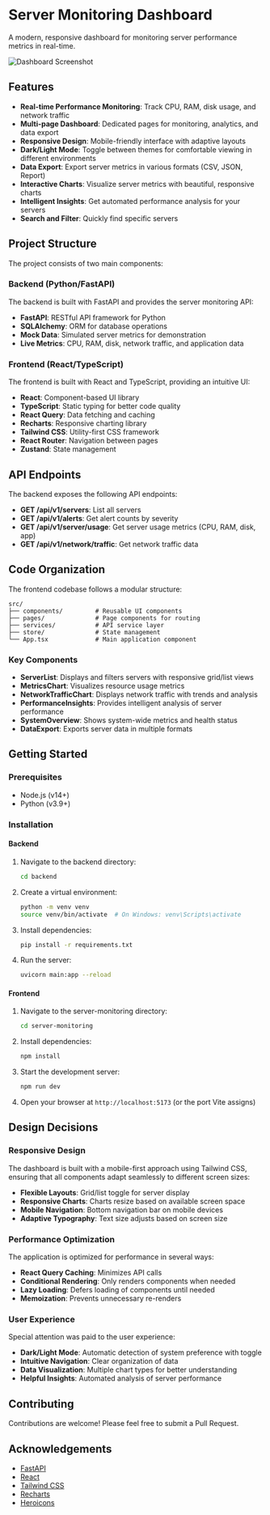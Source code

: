 # Server Monitoring Dashboard

A modern, responsive dashboard for monitoring server performance metrics in real-time.

![Dashboard Screenshot]([https://github.com/Revant-1/Server-Monitoring-assignment/blob/main/dashboard.png])

## Features

- **Real-time Performance Monitoring**: Track CPU, RAM, disk usage, and network traffic
- **Multi-page Dashboard**: Dedicated pages for monitoring, analytics, and data export
- **Responsive Design**: Mobile-friendly interface with adaptive layouts
- **Dark/Light Mode**: Toggle between themes for comfortable viewing in different environments
- **Data Export**: Export server metrics in various formats (CSV, JSON, Report)
- **Interactive Charts**: Visualize server metrics with beautiful, responsive charts
- **Intelligent Insights**: Get automated performance analysis for your servers
- **Search and Filter**: Quickly find specific servers

## Project Structure

The project consists of two main components:

### Backend (Python/FastAPI)

The backend is built with FastAPI and provides the server monitoring API:

- **FastAPI**: RESTful API framework for Python
- **SQLAlchemy**: ORM for database operations
- **Mock Data**: Simulated server metrics for demonstration
- **Live Metrics**: CPU, RAM, disk, network traffic, and application data

### Frontend (React/TypeScript)

The frontend is built with React and TypeScript, providing an intuitive UI:

- **React**: Component-based UI library
- **TypeScript**: Static typing for better code quality
- **React Query**: Data fetching and caching
- **Recharts**: Responsive charting library
- **Tailwind CSS**: Utility-first CSS framework
- **React Router**: Navigation between pages
- **Zustand**: State management

## API Endpoints

The backend exposes the following API endpoints:

- **GET /api/v1/servers**: List all servers
- **GET /api/v1/alerts**: Get alert counts by severity
- **GET /api/v1/server/usage**: Get server usage metrics (CPU, RAM, disk, app)
- **GET /api/v1/network/traffic**: Get network traffic data

## Code Organization

The frontend codebase follows a modular structure:

```
src/
├── components/         # Reusable UI components
├── pages/              # Page components for routing
├── services/           # API service layer
├── store/              # State management
└── App.tsx             # Main application component
```

### Key Components

- **ServerList**: Displays and filters servers with responsive grid/list views
- **MetricsChart**: Visualizes resource usage metrics
- **NetworkTrafficChart**: Displays network traffic with trends and analysis
- **PerformanceInsights**: Provides intelligent analysis of server performance
- **SystemOverview**: Shows system-wide metrics and health status
- **DataExport**: Exports server data in multiple formats

## Getting Started

### Prerequisites

- Node.js (v14+)
- Python (v3.9+)

### Installation

#### Backend

1. Navigate to the backend directory:
   ```bash
   cd backend
   ```

2. Create a virtual environment:
   ```bash
   python -m venv venv
   source venv/bin/activate  # On Windows: venv\Scripts\activate
   ```

3. Install dependencies:
   ```bash
   pip install -r requirements.txt
   ```

4. Run the server:
   ```bash
   uvicorn main:app --reload
   ```

#### Frontend

1. Navigate to the server-monitoring directory:
   ```bash
   cd server-monitoring
   ```

2. Install dependencies:
   ```bash
   npm install
   ```

3. Start the development server:
   ```bash
   npm run dev
   ```

4. Open your browser at `http://localhost:5173` (or the port Vite assigns)

## Design Decisions

### Responsive Design

The dashboard is built with a mobile-first approach using Tailwind CSS, ensuring that all components adapt seamlessly to different screen sizes:

- **Flexible Layouts**: Grid/list toggle for server display
- **Responsive Charts**: Charts resize based on available screen space
- **Mobile Navigation**: Bottom navigation bar on mobile devices
- **Adaptive Typography**: Text size adjusts based on screen size

### Performance Optimization

The application is optimized for performance in several ways:

- **React Query Caching**: Minimizes API calls
- **Conditional Rendering**: Only renders components when needed
- **Lazy Loading**: Defers loading of components until needed
- **Memoization**: Prevents unnecessary re-renders

### User Experience

Special attention was paid to the user experience:

- **Dark/Light Mode**: Automatic detection of system preference with toggle
- **Intuitive Navigation**: Clear organization of data
- **Data Visualization**: Multiple chart types for better understanding
- **Helpful Insights**: Automated analysis of server performance

## Contributing

Contributions are welcome! Please feel free to submit a Pull Request.


## Acknowledgements

- [FastAPI](https://fastapi.tiangolo.com/)
- [React](https://reactjs.org/)
- [Tailwind CSS](https://tailwindcss.com/)
- [Recharts](https://recharts.org/)
- [Heroicons](https://heroicons.com/) 
